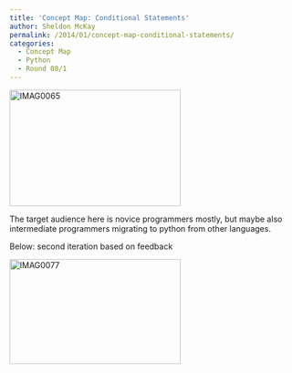 ```yaml
---
title: 'Concept Map: Conditional Statements'
author: Sheldon McKay
permalink: /2014/01/concept-map-conditional-statements/
categories:
  - Concept Map
  - Python
  - Round 08/1
---
```

[<img class="alignnone size-medium wp-image-5669" alt="IMAG0065" src="http://teaching.software-carpentry.org/wp-content/uploads/2014/01/IMAG0065-300x204.jpg" width="300" height="204" />][1]

The target audience here is novice programmers mostly, but maybe also intermediate programmers migrating to python from other languages.

Below: second iteration based on feedback

[<img class="alignnone size-medium wp-image-5734" alt="IMAG0077" src="http://teaching.software-carpentry.org/wp-content/uploads/2014/01/IMAG0077-300x184.jpg" width="300" height="184" />][2]

&nbsp;

 [1]: http://teaching.software-carpentry.org/wp-content/uploads/2014/01/IMAG0065.jpg
 [2]: http://teaching.software-carpentry.org/wp-content/uploads/2014/01/IMAG0077.jpg
